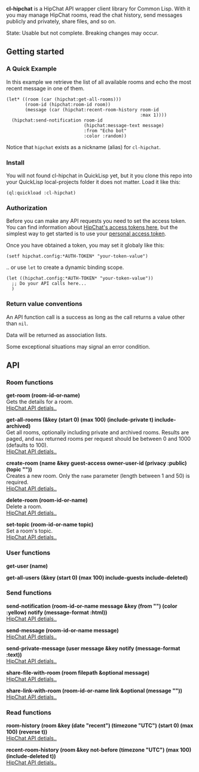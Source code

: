 **cl-hipchat** is a HipChat API wrapper client library for Common Lisp. With it you may manage HipChat rooms, read the chat history, send messages publicly and privately, share files, and so on. 

State: Usable but not complete. Breaking changes may occur.

## Getting started

### A Quick Example

In this example we retrieve the list of all available rooms and echo the most recent message in one of them.

```
(let* ((room (car (hipchat:get-all-rooms)))
       (room-id (hipchat:room-id room))
       (message (car (hipchat:recent-room-history room-id 
                                                  :max 1))))
  (hipchat:send-notification room-id 
                             (hipchat:message-text message) 
                             :from "Echo bot" 
                             :color :random))
``` 
Notice that `hipchat` exists as a nickname (alias) for `cl-hipchat`.

### Install

You will not found cl-hipchat in QuickLisp yet, but it you clone this repo into your QuickLisp local-projects folder it does not matter. Load it like this:

```
(ql:quickload :cl-hipchat)
```

### Authorization

Before you can make any API requests you need to set the access token. You can find information about [HipChat's access tokens here](https://developer.atlassian.com/hipchat/guide/hipchat-rest-api/api-access-tokens), but the simplest way to get started is to use your [personal access token](https://www.hipchat.com/account/api).

Once you have obtained a token, you may set it globaly like this:

```
(setf hipchat.config:*AUTH-TOKEN* "your-token-value")
```

.. or use `let` to create a dynamic binding scope.

```
(let ((hipchat.config:*AUTH-TOKEN* "your-token-value"))
  ;; Do your API calls here...
  )
```

### Return value conventions

An API function call is a success as long as the call returns a value other than `nil`.

Data will be returned as association lists.

Some exceptional situations may signal an error condition.

## API

### Room functions

**get-room (room-id-or-name)**<br>
Gets the details for a room. <br>
[HipChat API detials..](https://www.hipchat.com/docs/apiv2/method/get_room)

**get-all-rooms (&key (start 0) (max 100) (include-private t) include-archived)**<br>
Get all rooms, optionally including private and archived rooms. Results are paged, and `max` returned rooms per request should be between 0 and 1000 (defaults to 100). <br>
[HipChat API detials..](https://www.hipchat.com/docs/apiv2/method/get_all_rooms)

**create-room (name &key guest-access owner-user-id (privacy :public) (topic ""))**<br>
Creates a new room. Only the `name` parameter (length between 1 and 50) is required. <br>
[HipChat API detials..](https://www.hipchat.com/docs/apiv2/method/create_room)

**delete-room (room-id-or-name)**<br>
Delete a room. <br>
[HipChat API detials..](https://www.hipchat.com/docs/apiv2/method/delete_room)

**set-topic (room-id-or-name topic)**<br>
Set a room's topic. <br>
[HipChat API detials..](https://www.hipchat.com/docs/apiv2/method/set_topic)

### User functions

**get-user (name)**

**get-all-users (&key (start 0) (max 100) include-guests include-deleted)**

### Send functions

**send-notification (room-id-or-name message &key (from "") (color :yellow) notify (message-format :html))**<br>
[HipChat API detials..](https://www.hipchat.com/docs/apiv2/method/send_room_notification)

**send-message (room-id-or-name message)**<br>
[HipChat API detials..](https://www.hipchat.com/docs/apiv2/method/send_message)

**send-private-message (user message &key notify (message-format :text))**<br>
[HipChat API detials..](https://www.hipchat.com/docs/apiv2/method/private_message_user)

**share-file-with-room (room filepath &optional message)**<br>
[HipChat API detials..](https://www.hipchat.com/docs/apiv2/method/share_file_with_room)

**share-link-with-room (room-id-or-name link &optional (message ""))**<br>
[HipChat API detials..](https://www.hipchat.com/docs/apiv2/method/share_link_with_room)

### Read functions

**room-history (room &key (date "recent") (timezone "UTC") (start 0) (max 100) (reverse t))**<br>
[HipChat API detials..](https://www.hipchat.com/docs/apiv2/method/view_room_history)

**recent-room-history (room &key not-before (timezone "UTC") (max 100) (include-deleted t))**<br>
[HipChat API detials..](https://www.hipchat.com/docs/apiv2/method/view_recent_room_history)